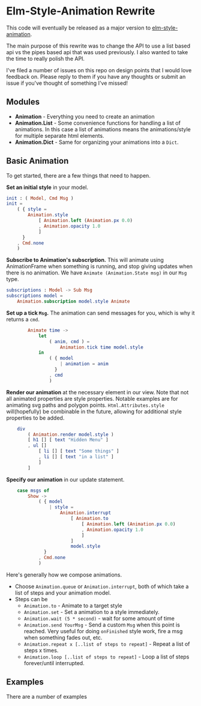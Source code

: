 # Elm-Style-Animation Rewrite
This code will eventually be released as a major version to [elm-style-animation](https://github.com/mdgriffith/elm-style-animation).

The main purpose of this rewrite was to change the API to use a list based api vs the pipes based api that was used previously.  I also wanted to take the time to really polish the API.

I've filed a number of issues on this repo on design points that I would love feedback on.  Please reply to them if you have any thoughts or submit an issue if you've thought of something I've missed!


## Modules
 * __Animation__ - Everything you need to create an animation
 * __Animation.List__ - Some convenience functions for handling a list of animations.  In this case a list of animations means the animations/style for multiple separate html elements.
 * __Animation.Dict__ - Same for organizing your animations into a `Dict`.



## Basic Animation

To get started, there are a few things that need to happen.


__Set an initial style__ in your model.

```elm
init : ( Model, Cmd Msg )
init =
    ( { style = 
        Animation.style 
            [ Animation.left (Animation.px 0.0)
            , Animation.opacity 1.0
            ]
      }
    , Cmd.none
    )

```

__Subscribe to Animation's subscription.__  This will animate using AnimationFrame when something is running, and stop giving updates when there is no animation.  We have `Animate (Animation.State msg)` in our `Msg` type.
```elm
subscriptions : Model -> Sub Msg
subscriptions model =
    Animation.subscription model.style Animate

```


__Set up a tick `Msg`.__  The animation can send messages for you, which is why it returns a `cmd`.
```elm
        Animate time ->
            let
                ( anim, cmd ) =
                    Animation.tick time model.style
            in
                ( { model
                    | animation = anim
                  }
                , cmd
                )
```


__Render our animation__ at the necessary element in our view.  Note that not all animated properties are style properties.  Notable examples are for animating svg paths and polygon points.  `Html.Attributes.style` will(hopefully) be combinable in the future, allowing for additional style properties to be added.
```elm
    div
        ( Animation.render model.style )
        [ h1 [] [ text "Hidden Menu" ]
        , ul []
            [ li [] [ text "Some things" ]
            , li [] [ text "in a list" ]
            ]
        ]
```


__Specify our animation__ in our update statement.

```elm
    case msgs of
        Show ->
            ( { model
                | style =
                    Animation.interrupt
                        [ Animation.to 
                            [ Animation.left (Animation.px 0.0)
                            , Animation.opacity 1.0
                            ]
                        ]
                        model.style
              }
            , Cmd.none
            )
```

Here's generally how we compose animations.

 * Choose `Animation.queue` or `Animation.interrupt`, both of which take a list of steps and your animation model.
 * Steps can be
    * `Animation.to` - Animate to a target style
    * `Animation.set` - Set a animation to a style immediately.
    * `Animation.wait (5 * second)` - wait for some amount of time
    * `Animation.send YourMsg` - Send a custom `Msg` when this point is reached.  Very useful for doing `onFinished` style work, fire a msg when something fades out, etc.
    * `Animation.repeat x [..list of steps to repeat]` - Repeat a list of steps x times.
    * `Animation.loop [..list of steps to repeat]` - Loop a list of steps forever/until interrupted.


## Examples

There are a number of examples